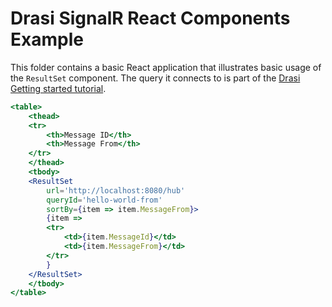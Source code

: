 # Drasi SignalR React Components Example

This folder contains a basic React application that illustrates basic usage of the `ResultSet` component. The query it connects to is part of the [Drasi Getting started tutorial](https://drasi.io/getting-started/).

```jsx
<table>
    <thead>
    <tr>
        <th>Message ID</th>
        <th>Message From</th>
    </tr>  
    </thead>
    <tbody>
    <ResultSet
        url='http://localhost:8080/hub'              
        queryId='hello-world-from'
        sortBy={item => item.MessageFrom}>
        {item => 
        <tr>
            <td>{item.MessageId}</td>
            <td>{item.MessageFrom}</td>
        </tr>
        }
    </ResultSet>
    </tbody>
</table>
```
